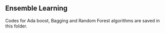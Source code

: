 ## Ensemble Learning
Codes for Ada boost, Bagging and Random Forest algorithms are saved in this folder.
